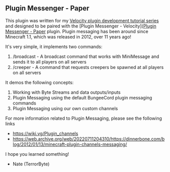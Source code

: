## Plugin Messenger - Paper

This plugin was written for my [Velocity plugin development tutorial series](https://www.youtube.com/playlist?list=PL51GdsaNM19JlY0t6KNyi4vtkC5Q-4-F4) and designed to be paired with the [Plugin Messenger - Velocity]([Plugin Messenger - Paper](https://github.com/TerrorByteTW/PluginMessenger-Paper) plugin.
Plugin messaging has been around since Minecraft 1.1, which was released in 2012, over 11 years ago!

It's very simple, it implements two commands:
1. /broadcast - A broadcast command that works with MiniMessage and sends it to all players on all servers
2. /creeper - A command that requests creepers be spawned at all players on all servers

It demos the following concepts:
1. Working with Byte Streams and data outputs/inputs
2. Plugin Messaging using the default BungeeCord plugin messaging commands
3. Plugin Messaging using our own custom channels

For more information related to Plugin Messaging, please see the following links
* https://wiki.vg/Plugin_channels
* https://web.archive.org/web/20220711204310/https://dinnerbone.com/blog/2012/01/13/minecraft-plugin-channels-messaging/

I hope you learned something!
- Nate (TerrorByte)